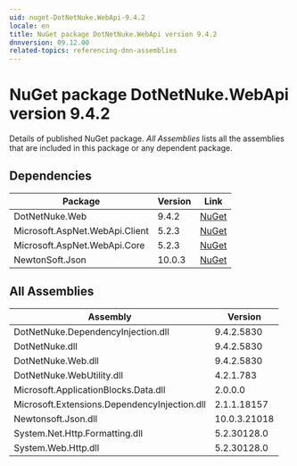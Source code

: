```yaml
---
uid: nuget-DotNetNuke.WebApi-9.4.2
locale: en
title: NuGet package DotNetNuke.WebApi version 9.4.2
dnnversion: 09.12.00
related-topics: referencing-dnn-assemblies
---
```


# NuGet package DotNetNuke.WebApi version 9.4.2
Details of published NuGet package.
*All Assemblies* lists all the assemblies that are included in this package or any dependent package.

## Dependencies

|Package|Version|Link|
|---|---|---|
|DotNetNuke.Web|9.4.2|[NuGet](https://www.nuget.org/packages/DotNetNuke.Web/9.4.2)|
|Microsoft.AspNet.WebApi.Client|5.2.3|[NuGet](https://www.nuget.org/packages/Microsoft.AspNet.WebApi.Client/5.2.3)|
|Microsoft.AspNet.WebApi.Core|5.2.3|[NuGet](https://www.nuget.org/packages/Microsoft.AspNet.WebApi.Core/5.2.3)|
|NewtonSoft.Json|10.0.3|[NuGet](https://www.nuget.org/packages/NewtonSoft.Json/10.0.3)|

## All Assemblies

|Assembly|Version|
|---|---|
|DotNetNuke.DependencyInjection.dll|9.4.2.5830|
|DotNetNuke.dll|9.4.2.5830|
|DotNetNuke.Web.dll|9.4.2.5830|
|DotNetNuke.WebUtility.dll|4.2.1.783|
|Microsoft.ApplicationBlocks.Data.dll|2.0.0.0|
|Microsoft.Extensions.DependencyInjection.dll|2.1.1.18157|
|Newtonsoft.Json.dll|10.0.3.21018|
|System.Net.Http.Formatting.dll|5.2.30128.0|
|System.Web.Http.dll|5.2.30128.0|

